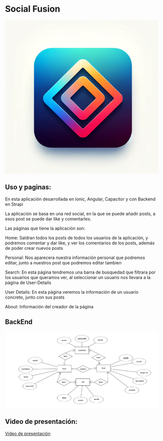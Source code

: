 # Social Fusion
![Logo de Social Fusion](/src/assets/images/logoSF.png)
## Uso y paginas:
En esta aplicación desarrollada en Ionic, Angular, Capacitor y con Backend en Strapi

La aplicación se basa en una red social, en la que se puede añadir posts, a esos post se puede dar like y comentarles. 

Las páginas que tiene la aplicación son:  

Home: Saldran todos los posts de todos los usuarios de la aplicación, y podremos comentar y dar like, y ver los comentarios de los posts, además de poder crear nuevos posts  

Personal: Nos aparecera nuestra información personal que podremos editar, junto a nuestros post que podremos editar tambien  

Search: En esta página tendremos una barra de busquedad que filtrara por los usuarios que queramos ver, al seleccionar un usuario nos llevara a la página de User-Details  

User Details: En esta página veremos la información de un usuario concreto, junto con sus posts

About: Información del creador de la página   
## BackEnd
![Base de datos](/src/assets/images/bbdd.png)

## Video de presentación:
[Video de presentación](https://youtu.be/36h2kJG6l7A?si=KfGlpPYuhnMDSw1h)
